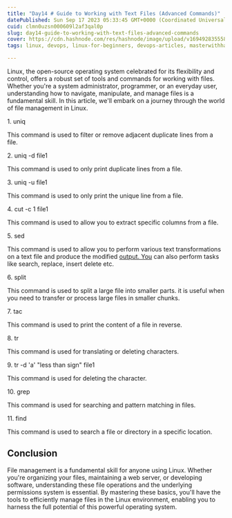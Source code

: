 ```yaml
---
title: "Day14 # Guide to Working with Text Files (Advanced Commands)"
datePublished: Sun Sep 17 2023 05:33:45 GMT+0000 (Coordinated Universal Time)
cuid: clmn0uzsn000609l2af3qal0p
slug: day14-guide-to-working-with-text-files-advanced-commands
cover: https://cdn.hashnode.com/res/hashnode/image/upload/v1694928355580/0e039b09-7eb0-4cb5-80ac-cbb440130ce8.png
tags: linux, devops, linux-for-beginners, devops-articles, masterwithhamza

---
```


Linux, the open-source operating system celebrated for its flexibility and control, offers a robust set of tools and commands for working with files. Whether you're a system administrator, programmer, or an everyday user, understanding how to navigate, manipulate, and manage files is a fundamental skill. In this article, we'll embark on a journey through the world of file management in Linux.

1\. uniq

This command is used to filter or remove adjacent duplicate lines from a file.

2\. uniq -d file1

This command is used to only print duplicate lines from a file.

3\. uniq -u file1

This command is used to only print the unique line from a file.

4\. cut -c 1 file1

This command is used to allow you to extract specific columns from a file.

5\. sed

This command is used to allow you to perform various text transformations on a text file and produce the modified [output. You](http://output.you) can also perform tasks like search, replace, insert delete etc.

6\. split

This command is used to split a large file into smaller parts. it is useful when you need to transfer or process large files in smaller chunks.

7\. tac

This command is used to print the content of a file in reverse.

8\. tr

This command is used for translating or deleting characters.

9\. tr -d 'a' "less than sign" file1

This command is used for deleting the character.

10\. grep

This command is used for searching and pattern matching in files.

11\. find

This command is used to search a file or directory in a specific location.

## **Conclusion**

File management is a fundamental skill for anyone using Linux. Whether you're organizing your files, maintaining a web server, or developing software, understanding these file operations and the underlying permissions system is essential. By mastering these basics, you'll have the tools to efficiently manage files in the Linux environment, enabling you to harness the full potential of this powerful operating system.